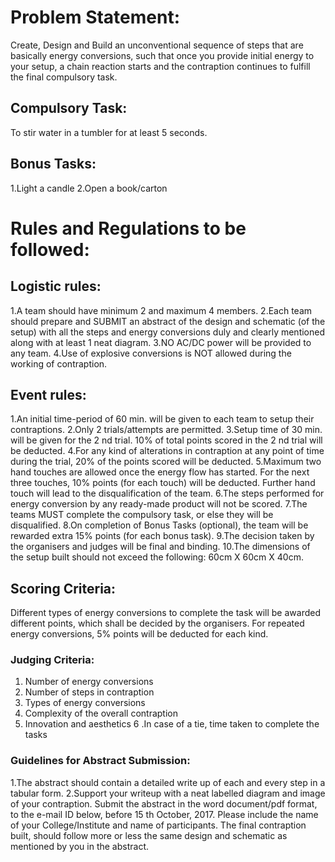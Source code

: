 <!-- TITLE: Contraption -->
<!-- SUBTITLE: How complex can you go?-->

# Problem Statement:
Create, Design and Build an unconventional sequence of steps that are basically energy conversions, such that once you provide initial energy to your setup, a chain reaction starts and the contraption continues to fulfill the final compulsory task.

## Compulsory Task:
To stir water in a tumbler for at least 5 seconds.

## Bonus Tasks:
1.Light a candle
2.Open a book/carton

# Rules and Regulations to be followed:
## Logistic rules:
1.A team should have minimum 2 and maximum 4 members.
2.Each team should prepare and SUBMIT an abstract of the design and schematic (of the setup) with all the steps and energy conversions duly and clearly mentioned along with at least 1 neat diagram.
3.NO AC/DC power will be provided to any team.
4.Use of explosive conversions is NOT allowed during the working of contraption.
## Event rules:
1.An initial time-period of 60 min. will be given to each team to setup their contraptions.
2.Only 2 trials/attempts are permitted.
3.Setup time of 30 min. will be given for the 2 nd trial. 10% of total points scored in the 2 nd trial will be deducted.
4.For any kind of alterations in contraption at any point of time during the trial, 20% of the points scored will be deducted.
5.Maximum two hand touches are allowed once the energy flow has started. For the next three touches, 10% points (for each touch) will be deducted. Further hand touch will lead to the disqualification of the team.
6.The steps performed for energy conversion by any ready-made product will not be scored.
7.The teams MUST complete the compulsory task, or else they will be disqualified.
8.On completion of Bonus Tasks (optional), the team will be rewarded extra 15% points (for each bonus task).
9.The decision taken by the organisers and judges will be final and binding.
10.The dimensions of the setup built should not exceed the following: 60cm X 60cm X 40cm.
## Scoring Criteria:
Different types of energy conversions to complete the task will be awarded different points, which shall be decided by the organisers. For repeated energy conversions, 5% points will be deducted for each kind.

### Judging Criteria:
1. Number of energy conversions
2. Number of steps in contraption
3. Types of energy conversions
4. Complexity of the overall contraption
5. Innovation and aesthetics
6 .In case of a tie, time taken to complete the tasks

### Guidelines for Abstract Submission:
1.The abstract should contain a detailed write up of each and every step in a tabular form.
2.Support your writeup with a neat labelled diagram and image of your contraption. Submit the abstract in the word document/pdf format, to the e-mail ID below, before   15 th October, 2017. Please include the name of your College/Institute and name of participants. The final contraption built, should follow more or less the same design and schematic as mentioned by you in the abstract.